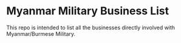 # Myanmar Military Business List

This repo is intended to list all the businesses directly involved with Myanmar/Burmese Military.
